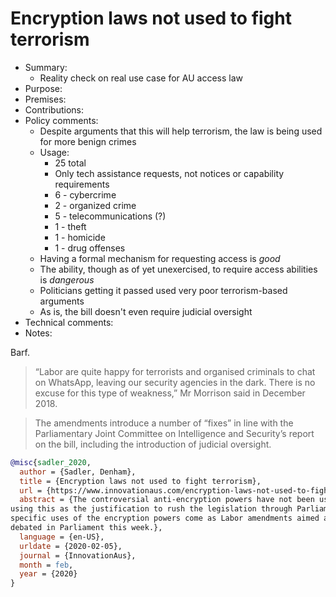 # Encryption laws not used to fight terrorism

- Summary:
  - Reality check on real use case for AU access law
- Purpose:
- Premises:
- Contributions:
- Policy comments:
  - Despite arguments that this will help terrorism, the law is being used for more benign crimes
  - Usage:
    - 25 total
    - Only tech assistance requests, not notices or capability requirements
    - 6 - cybercrime
    - 2 - organized crime
    - 5 - telecommunications (?)
    - 1 - theft
    - 1 - homicide
    - 1 - drug offenses
  - Having a formal mechanism for requesting access is _good_
  - The ability, though as of yet unexercised, to require access abilities is _dangerous_
  - Politicians getting it passed used very poor terrorism-based arguments
  - As is, the bill doesn't even require judicial oversight
- Technical comments:
- Notes:

Barf.
>“Labor are quite happy for terrorists and organised criminals to chat on WhatsApp, leaving our
security agencies in the dark. There is no excuse for this type of weakness,” Mr Morrison said in
December 2018.

>The amendments introduce a number of “fixes” in line with the Parliamentary Joint Committee on
Intelligence and Security’s report on the bill, including the introduction of judicial oversight.

```bib
@misc{sadler_2020,
  author = {Sadler, Denham},
  title = {Encryption laws not used to fight terrorism},
  url = {https://www.innovationaus.com/encryption-laws-not-used-to-fight-terrorism/},
  abstract = {The controversial anti-encryption powers have not been used once to fight terrorism, despite government
using this as the justification to rush the legislation through Parliament a year ago.The revelations about the
specific uses of the encryption powers come as Labor amendments aimed at “fixing” the legislation are set to be
debated in Parliament this week.},
  language = {en-US},
  urldate = {2020-02-05},
  journal = {InnovationAus},
  month = feb,
  year = {2020}
}
```
